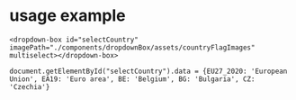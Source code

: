 # usage example

    <dropdown-box id="selectCountry" imagePath="./components/dropdownBox/assets/countryFlagImages" multiselect></dropdown-box>

    document.getElementById("selectCountry").data = {EU27_2020: 'European Union', EA19: 'Euro area', BE: 'Belgium', BG: 'Bulgaria', CZ: 'Czechia'}

